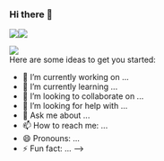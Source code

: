 ### Hi there 👋

<img src="https://gifyu.com/image/SckGo"><img src="https://s12.gifyu.com/images/SckGo.gif"/>

<div id="badges">
  <a href="your-twitter-URL">
    <img src="https://img.shields.io/badge/telegram-blue?logo=telegram&logoColor=white&style=for-the-badge"/>
  </a>
</div>
Here are some ideas to get you started:

- 🔭 I’m currently working on ...
- 🌱 I’m currently learning ...
- 👯 I’m looking to collaborate on ...
- 🤔 I’m looking for help with ...
- 💬 Ask me about ...
- 📫 How to reach me: ...
- 😄 Pronouns: ...
- ⚡ Fun fact: ...
-->
